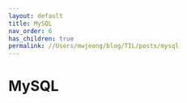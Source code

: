```yaml
---
layout: default
title: MySQL
nav_order: 6
has_children: true
permalink: //Users/mwjeong/blog/TIL/posts/mysql
---
```

# MySQL
